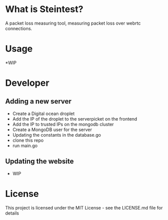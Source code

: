 # What is Steintest? 
A packet loss measuring tool, measuring packet loss over webrtc connections.   

# Usage
 *WIP
 
# Developer
## Adding a new server 
* Create a Digital ocean droplet
* Add the IP of the droplet to the serverpicket on the frontend 
* Add the IP to trusted IPs on the mongodb cluster
* Create a MongoDB user for the server
* Updating the constants in the database.go
* clone this repo
* run main.go



## Updating the website
 * WIP



# License
This project is licensed under the MIT License - see the LICENSE.md file for details
